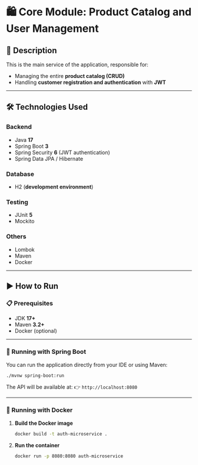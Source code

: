 # 🛍️ Core Module: Product Catalog and User Management

## 📌 Description

This is the main service of the application, responsible for:

* Managing the entire **product catalog (CRUD)**
* Handling **customer registration and authentication** with **JWT**

---

## 🛠️ Technologies Used

### Backend

* Java **17**
* Spring Boot **3**
* Spring Security **6** (JWT authentication)
* Spring Data JPA / Hibernate

### Database

* H2 (**development environment**)

### Testing

* JUnit **5**
* Mockito

### Others

* Lombok
* Maven
* Docker

---

## ▶️ How to Run

### 📋 Prerequisites

* JDK **17+**
* Maven **3.2+**
* Docker (optional)

---

### 🚀 Running with Spring Boot

You can run the application directly from your IDE or using Maven:

```bash
./mvnw spring-boot:run
```

The API will be available at:
👉 `http://localhost:8080`

---

### 🐳 Running with Docker

1. **Build the Docker image**

   ```bash
   docker build -t auth-microservice .
   ```

2. **Run the container**

   ```bash
   docker run -p 8080:8080 auth-microservice
   ```
